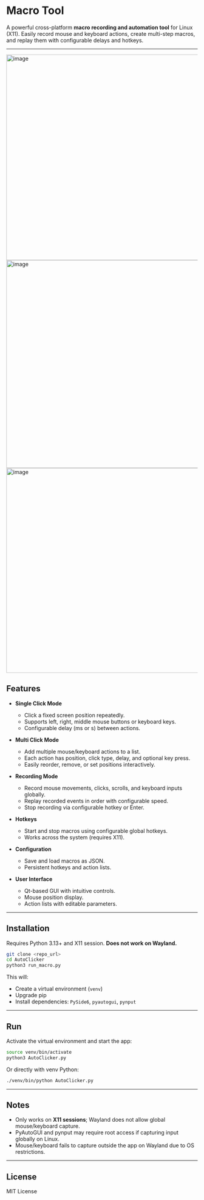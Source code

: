 # Macro Tool

A powerful cross-platform **macro recording and automation tool** for Linux (X11).
Easily record mouse and keyboard actions, create multi-step macros, and replay them with configurable delays and hotkeys.

---
<img width="704" height="542" alt="image" src="https://github.com/user-attachments/assets/b522aca0-e55d-4a66-a336-06290cf18143" />
<img width="696" height="548" alt="image" src="https://github.com/user-attachments/assets/908042db-fb90-4664-8100-8a37adfdbd88" />
<img width="693" height="540" alt="image" src="https://github.com/user-attachments/assets/14271cab-82a9-4143-bbcf-cad263b5d07b" />


## Features

* **Single Click Mode**

  * Click a fixed screen position repeatedly.
  * Supports left, right, middle mouse buttons or keyboard keys.
  * Configurable delay (ms or s) between actions.

* **Multi Click Mode**

  * Add multiple mouse/keyboard actions to a list.
  * Each action has position, click type, delay, and optional key press.
  * Easily reorder, remove, or set positions interactively.

* **Recording Mode**

  * Record mouse movements, clicks, scrolls, and keyboard inputs globally.
  * Replay recorded events in order with configurable speed.
  * Stop recording via configurable hotkey or Enter.

* **Hotkeys**

  * Start and stop macros using configurable global hotkeys.
  * Works across the system (requires X11).

* **Configuration**

  * Save and load macros as JSON.
  * Persistent hotkeys and action lists.

* **User Interface**

  * Qt-based GUI with intuitive controls.
  * Mouse position display.
  * Action lists with editable parameters.

---

## Installation

Requires Python 3.13+ and X11 session. **Does not work on Wayland.**

```bash
git clone <repo_url>
cd AutoClicker
python3 run_macro.py
```

This will:

* Create a virtual environment (`venv`)
* Upgrade pip
* Install dependencies: `PySide6`, `pyautogui`, `pynput`

---

## Run

Activate the virtual environment and start the app:

```bash
source venv/bin/activate
python3 AutoClicker.py
```

Or directly with venv Python:

```bash
./venv/bin/python AutoClicker.py
```

---

## Notes

* Only works on **X11 sessions**; Wayland does not allow global mouse/keyboard capture.
* PyAutoGUI and pynput may require root access if capturing input globally on Linux.
* Mouse/keyboard fails to capture outside the app on Wayland due to OS restrictions.

---

## License

MIT License
